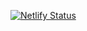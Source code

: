 [![Netlify Status](https://api.netlify.com/api/v1/badges/b1fdf03e-a06b-426d-9993-86ae227ca86f/deploy-status)](https://app.netlify.com/sites/mathjslab-www/deploys)